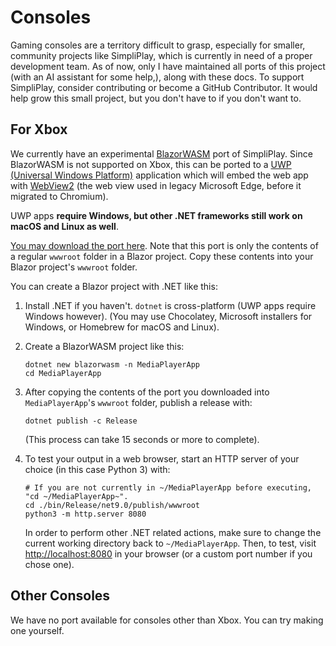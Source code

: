 # Consoles
Gaming consoles are a territory difficult to grasp, especially for smaller, community projects like SimpliPlay, which is currently in need of a proper development team. As of now, only I
have maintained all ports of this project (with an AI assistant for some help,), along with these docs. To support SimpliPlay, consider contributing or become a GitHub Contributor.
It would help grow this small project, but you don't have to if you don't want to.

## For Xbox
We currently have an experimental [BlazorWASM](https://dotnet.microsoft.com/en-us/apps/aspnet/web-apps/blazor) port of SimpliPlay. Since BlazorWASM is not supported
on Xbox, this can be ported to a [UWP (Universal Windows Platform)](https://learn.microsoft.com/en-us/windows/uwp/) application which will
embed the web app with [WebView2](https://learn.microsoft.com/en-us/microsoft-edge/webview2/) (the web view used in legacy Microsoft Edge, before it migrated to Chromium).

UWP apps **require Windows, but other .NET frameworks still work on macOS and Linux as well**.

[You may download the port here]().
Note that this port is only the contents of a regular `wwwroot` folder in a Blazor project. Copy these contents into your Blazor project's `wwwroot` folder.

You can create a Blazor project with .NET like this:

1. Install .NET if you haven't. `dotnet` is cross-platform (UWP apps require Windows however). (You may use Chocolatey, Microsoft installers for Windows, or Homebrew for macOS and Linux).
2. Create a BlazorWASM project like this:
   ```shell
   dotnet new blazorwasm -n MediaPlayerApp
   cd MediaPlayerApp
   ```
3. After copying the contents of the port you downloaded into `MediaPlayerApp`'s `wwwroot` folder, publish a release with:
   ```shell
   dotnet publish -c Release 
   ```
   (This process can take 15 seconds or more to complete).

4. To test your output in a web browser, start an HTTP server of your choice (in this case Python 3) with:
   ```shell
   # If you are not currently in ~/MediaPlayerApp before executing, "cd ~/MediaPlayerApp~".
   cd ./bin/Release/net9.0/publish/wwwroot
   python3 -m http.server 8080
   ```
   In order to perform other .NET related actions, make sure to change the current working directory back to `~/MediaPlayerApp`.
   Then, to test, visit [http://localhost:8080](http://localhost:8080) in your browser (or a custom port number if you chose one).

## Other Consoles
We have no port available for consoles other than Xbox. You can try making one yourself.
